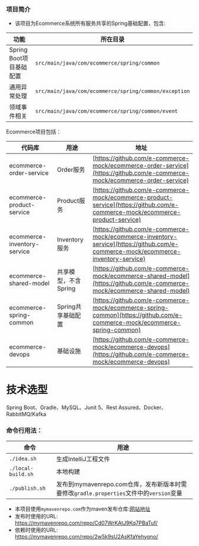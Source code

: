### 项目简介
- 该项目为Ecommerce系统所有服务共享的Spring基础配置，包含:

|功能|所在目录|
| --- | --- |
|Spring Boot项目基础配置|`src/main/java/com/ecommerce/spring/common`|
|通用异常处理|`src/main/java/com/ecommerce/spring/common/exception`|
|领域事件相关|`src/main/java/com/ecommerce/spring/common/event`|


Ecommerce项目包括：

|代码库|用途|地址|
| --- | --- | --- |
|ecommerce-order-service|Order服务|[https://github.com/e-commerce-mock/ecommerce-order-service](https://github.com/e-commerce-mock/ecommerce-order-service)|
|ecommerce-product-service|Product服务|[https://github.com/e-commerce-mock/ecommerce-product-service](https://github.com/e-commerce-mock/ecommerce-product-service)|
|ecommerce-inventory-service|Inventory服务|[https://github.com/e-commerce-mock/ecommerce-inventory-service](https://github.com/e-commerce-mock/ecommerce-inventory-service)|
|ecommerce-shared-model|共享模型，不含Spring|[https://github.com/e-commerce-mock/ecommerce-shared-model](https://github.com/e-commerce-mock/ecommerce-shared-model)|
|ecommerce-spring-common|Spring共享基础配置|[https://github.com/e-commerce-mock/ecommerce-spring-common](https://github.com/e-commerce-mock/ecommerce-spring-common)|
|ecommerce-devops|基础设施|[https://github.com/e-commerce-mock/ecommerce-devops](https://github.com/e-commerce-mock/ecommerce-devops)|

# 技术选型
Spring Boot、Gradle、MySQL、Junit 5、Rest Assured、Docker、RabbitMQ/Kafka


### 命令行用法：

|命令|用途|
| --- | --- |
|`./idea.sh`|生成IntelliJ工程文件|
|`./local-build.sh`|本地构建|
|`./publish.sh`|发布到mymavenrepo.com仓库，发布新版本时需要修改`gradle.properties`文件中的`version`变量|

- 本项目使用`mymavenrepo.com`作为maven发布仓库:[网站地址](https://mymavenrepo.com/app/repos/F0lRvilYH123TUeMr5GN/)
- 发布时使用的URL: https://mymavenrepo.com/repo/Cd07WrKAtJ9Kq7PBaTuf/
- 依赖时使用的URL: https://mymavenrepo.com/repo/2w5k9sU2AsKfaYehyqno/
